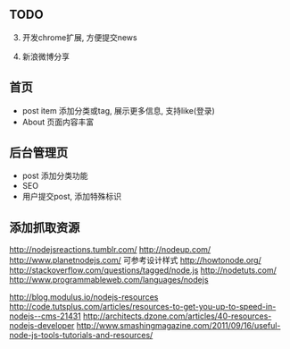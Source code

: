 ## TODO
3. 开发chrome扩展, 方便提交news

4. 新浪微博分享



## 首页
* post item 添加分类或tag, 展示更多信息, 支持like(登录)
* About 页面内容丰富


## 后台管理页
* post 添加分类功能
* SEO
* 用户提交post, 添加特殊标识

## 添加抓取资源

http://nodejsreactions.tumblr.com/
http://nodeup.com/
http://www.planetnodejs.com/     可参考设计样式
http://howtonode.org/
http://stackoverflow.com/questions/tagged/node.js
http://nodetuts.com/
http://www.programmableweb.com/languages/nodejs


http://blog.modulus.io/nodejs-resources
http://code.tutsplus.com/articles/resources-to-get-you-up-to-speed-in-nodejs--cms-21431
http://architects.dzone.com/articles/40-resources-nodejs-developer
http://www.smashingmagazine.com/2011/09/16/useful-node-js-tools-tutorials-and-resources/

